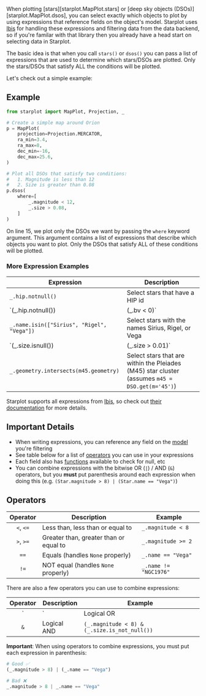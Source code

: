 
When plotting [stars][starplot.MapPlot.stars] or [deep sky objects (DSOs)][starplot.MapPlot.dsos], you can select exactly which objects to plot by using expressions that reference fields on the object's model. Starplot uses [Ibis](https://ibis-project.org/) for handling these expressions and filtering data from the data backend, so if you're familar with that library then you already have a head start on selecting data in Starplot.

The basic idea is that when you call `stars()` or `dsos()` you can pass a list of expressions that are used to determine which stars/DSOs are plotted. Only the stars/DSOs that satisfy ALL the conditions will be plotted.

Let's check out a simple example:

## Example

```python linenums="1" hl_lines="15-20"
from starplot import MapPlot, Projection, _

# Create a simple map around Orion
p = MapPlot(
    projection=Projection.MERCATOR,
    ra_min=3.4,
    ra_max=8,
    dec_min=-16,
    dec_max=25.6,
)

# Plot all DSOs that satisfy two conditions:
#   1. Magnitude is less than 12
#   2. Size is greater than 0.08
p.dsos(
    where=[
        _.magnitude < 12,
        _.size > 0.08,
    ]
)
```
On line 15, we plot only the DSOs we want by passing the `where` keyword argument. This argument contains a list of expressions that describe which objects you want to plot. Only the DSOs that satisfy ALL of these conditions will be plotted.

### More Expression Examples

| Expression                                       | Description                           |
| ------------------------------------------------ | ------------------------------------- |
| `_.hip.notnull()`                                | Select stars that have a HIP id                                           |
| `(_.hip.notnull()) | (_.bv < 0)`                 | Select stars that have a HIP id **OR** have a bluish color (bv < 0)       |
| `_.name.isin(["Sirius", "Rigel", "Vega"])`       | Select stars with the names Sirius, Rigel, or Vega                        |
| `(_.size.isnull()) | (_.size > 0.01)`            | Select DSOs that have no defined size **OR** are larger than 0.01 square degrees      |
| `_.geometry.intersects(m45.geometry)`            | Select stars that are within the Pleiades (M45) star cluster (assumes `m45 = DSO.get(m='45')`)     |

Starplot supports all expressions from [Ibis](https://ibis-project.org/), so check out [their documentation](https://ibis-project.org/reference/expression-generic) for more details.

## Important Details

- When writing expressions, you can reference any field on the [model](/reference-models) you're filtering
- See table below for a list of [operators](#operators) you can use in your expressions
- Each field also has [functions](#functions) available to check for null, etc
- You can combine expressions with the bitwise OR (`|`) / AND (`&`) operators, but you **must** put parenthesis around each expression when doing this (e.g. `(Star.magnitude > 8) | (Star.name == "Vega")`)

## Operators

| Operator        | Description                              | Example                              |
| :-------------:   | ---------------------------------------- | ------------------------------------ |
| `<`, `<=`       | Less than, less than or equal to         | `_.magnitude < 8`                 |
| `>`, `>=`       | Greater than, greater than or equal to   | `_.magnitude >= 2`                 |
| `==`            | Equals (handles `None` properly)         | `_.name == "Vega"`                |
| `!=`            | NOT equal (handles `None` properly)      | `_.name != "NGC1976"`              |

There are also a few operators you can use to combine expressions:

| Operator  | Description                               | Example                                            |
| :---------: | ----------------------------------------- | -------------------------------------------------- |
| `|`       | Logical OR                                | `(_.magnitude > 8) | (_.name == "Vega")`     |
| `&`       | Logical AND                               | `(_.magnitude < 8) & (_.size.is_not_null())`   |

**Important**: When using operators to combine expressions, you must put each expression in parenthesis:

```python
# Good ✅ 
(_.magnitude > 8) | (_.name == "Vega")

# Bad ❌ 
_.magnitude > 8 | _.name == "Vega"
```

<br/><br/>